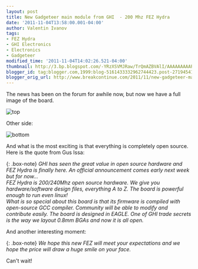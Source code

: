 ```yaml
---
layout: post
title: New Gadgeteer main module from GHI  - 200 Mhz FEZ Hydra
date: '2011-11-04T13:58:00.001-04:00'
author: Valentin Ivanov
tags:
- FEZ Hydra
- GHI Electronics
- Electronics
- Gadgeteer
modified_time: '2011-11-04T14:02:26.521-04:00'
thumbnail: http://3.bp.blogspot.com/-YRzXSVMJRaw/TrQmAZBVAlI/AAAAAAAAAPE/l55645ANhF8/s72-c/Hydra.jpg
blogger_id: tag:blogger.com,1999:blog-5161433332962744423.post-2719454117622712494
blogger_orig_url: http://www.breakcontinue.com/2011/11/new-gadgeteer-main-module-from-ghi-200.html
---
```

The news has been on the forum for awhile now, but now we have a full image of the board.

![top](http://3.bp.blogspot.com/-YRzXSVMJRaw/TrQmAZBVAlI/AAAAAAAAAPE/l55645ANhF8/s1600/Hydra.jpg)

Other side:

![bottom](http://3.bp.blogspot.com/-XpxdXZdpRKo/TrQmer60f1I/AAAAAAAAAPM/P_HQ4xbXdyA/s1600/HydraBack.jpg)

And what is the most exciting is that everything is completely open source. Here is the quote from Gus Issa:

{: .box-note}
_GHI has seen the great value in open source hardware and FEZ Hydra is finally here. An official announcement comes early next week but for now..._  
_FEZ Hydra is 200/240Mhz open source hardware. We give you hardware/software design files, everything A to Z. The board is powerful enough to run even linux!_  
_What is so special about this board is that its firmware is compiled with open-source GCC compiler. Community will be able to modify and contribute easily. The board is designed in EAGLE. One of GHI trade secrets is the way we layout 0.8mm BGAs and now it is all open._

And another interesting moment:

{: .box-note}
_We hope this new FEZ will meet your expectations and we hope the price will draw a huge smile on your face._

Can't wait!